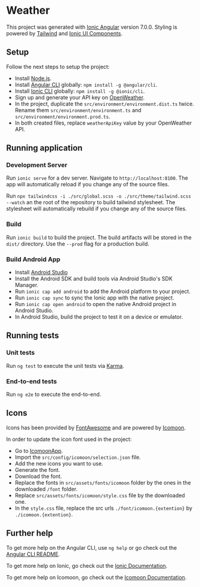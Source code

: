 # Weather

This project was generated with [Ionic Angular](https://ionicframework.com/docs/angular/your-first-app) version 7.0.0.
Styling is powered by [Tailwind](https://tailwindcss.com) and [Ionic UI Components](https://ionicframework.com/docs/components).

## Setup

Follow the next steps to setup the project:
- Install [Node.js](https://nodejs.org/en/download/).
- Install [Angular CLI](https://angular.io/cli) globally: ```npm install -g @angular/cli```.
- Install [Ionic CLI](https://ionicframework.com/docs/intro/cli) globally: ```npm install -g @ionic/cli```.
- Sign up and generate your API key on [OpenWeather](https://openweathermap.org/api).
- In the project, duplicate the ```src/environment/environment.dist.ts``` twice. Rename them ```src/environment/environment.ts``` and ```src/environment/environment.prod.ts```.
- In both created files, replace ```weatherApiKey``` value by your OpenWeather API.

## Running application

### Development Server

Run ```ionic serve``` for a dev server. Navigate to ```http://localhost:8100```. The app will automatically reload if you change any of the source files.

Run ```npx tailwindcss -i ./src/global.scss -o ./src/theme/tailwind.scss --watch``` an the root of the repository to build tailwind stylesheet. The stylesheet will automatically rebuild if you change any of the source files.

### Build

Run ```ionic build``` to build the project. The build artifacts will be stored in the ```dist/``` directory. Use the ```--prod``` flag for a production build.

### Build Android App

- Install [Android Studio](https://developer.android.com/studio)
- Install the Android SDK and build tools via Android Studio's SDK Manager.
- Run ```ionic cap add android``` to add the Android platform to your project.
- Run ```ionic cap sync``` to sync the Ionic app with the native project.
- Run ```ionic cap open android``` to open the native Android project in Android Studio.
- In Android Studio, build the project to test it on a device or emulator.

## Running tests

### Unit tests

Run ```ng test``` to execute the unit tests via [Karma](https://karma-runner.github.io/latest/index.html).

### End-to-end tests

Run ```ng e2e``` to execute the end-to-end.

## Icons

Icons has been provided by [FontAwesome](https://fontawesome.com/) and are powered by [Icomoon](https://icomoon.io/).

In order to update the icon font used in the project:
- Go to [IcomoonApp](https://icomoon.io/app/#/select).
- Import the ```src/config/icomoon/selection.json``` file.
- Add the new icons you want to use.
- Generate the font.
- Download the font.
- Replace the fonts in ```src/assets/fonts/icomoon``` folder by the ones in the downloaded ```/font``` folder.
- Replace ```src/assets/fonts/icomoon/style.css``` file by the downloaded one.
- In the ```style.css``` file, replace the src urls ```./font/icomoon.{extention}``` by ```./icomoon.{extention}```.

## Further help

To get more help on the Angular CLI, use ```ng help``` or go check out the [Angular CLI README](https://github.com/angular/angular-cli/blob/main/README.md).

To get more help on Ionic, go check out the [Ionic Documentation](https://ionicframework.com/docs/).

To get more help on Icomoon, go check out the [Icomoon Documentation](https://icomoon.io/docs.html).